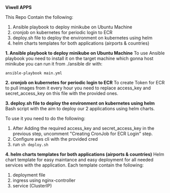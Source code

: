 **Viwell APPS**

This Repo Contain the following:
1. Ansible playbook to deploy minikube on Ubuntu Machine
2. cronjob on kubernetes for periodic login to ECR
3. deploy.sh file to deploy the environment on kubernetes using helm
4. helm charts templates for both applications (airports & countries)


**1. Ansible playbook to deploy minikube on Ubuntu Machine**
To use Ansible playbook you need to install it on the target machine which gonna host minikube
you can run it from ./ansible dir with:
```
ansible-playbook main.yml
```
**2. cronjob on kubernetes for periodic login to ECR**
To create Token for ECR to pull images from it every hour you need to replace access_key and secret_access_key on this file with the provided ones.

**3. deploy.sh file to deploy the environment on kubernetes using helm**
Bash script with the aim to deploy our 2 applications using helm charts.

To use it you need to do the following:
1. After Adding the required access_key and secret_access_key in the previous step, uncomment "Creating CronJob for ECR Login" step.
2. Configure aws cli with the provided cred
3. run ``` sh deploy.sh ```

**4. helm charts templates for both applications (airports & countries)**
Helm chart template for easy maintance and easy deployment for all needed services with the application.
Each template contain the following:
1. deployment file
2. ingress using nginx-controller
3. service (ClusterIP)


   
